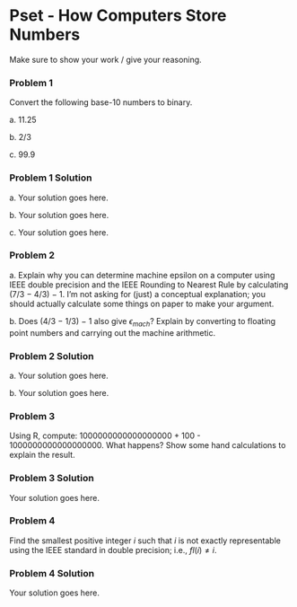 Pset - How Computers Store Numbers
================

Make sure to show your work / give your reasoning.

### Problem 1

Convert the following base-10 numbers to binary.

a\. 11.25

b\. 2/3

c\. 99.9

### Problem 1 Solution

a\. Your solution goes here.

b\. Your solution goes here.

c\. Your solution goes here.

### Problem 2

a\. Explain why you can determine machine epsilon on a computer using
IEEE double precision and the IEEE Rounding to Nearest Rule by
calculating (7/3 − 4/3) − 1. I’m not asking for (just) a conceptual
explanation; you should actually calculate some things on paper to make
your argument.

b\. Does (4/3 − 1/3) − 1 also give $\epsilon_{mach}$? Explain by
converting to floating point numbers and carrying out the machine
arithmetic.

### Problem 2 Solution

a\. Your solution goes here.

b\. Your solution goes here.

### Problem 3

Using R, compute: 1000000000000000000 + 100 - 1000000000000000000. What
happens? Show some hand calculations to explain the result.

### Problem 3 Solution

Your solution goes here.

### Problem 4

Find the smallest positive integer $i$ such that $i$ is not exactly
representable using the IEEE standard in double precision; i.e.,
$fl(i)\neq i$.

### Problem 4 Solution

Your solution goes here.
